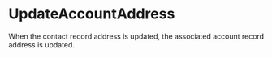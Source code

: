 # UpdateAccountAddress
When the contact record address is updated, the associated account record address is updated.
